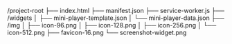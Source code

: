 /project-root
├── index.html
├── manifest.json
├── service-worker.js
├── /widgets
│   ├── mini-player-template.json
│   └── mini-player-data.json
├── /img
│   ├── icon-96.png
│   ├── icon-128.png
│   ├── icon-256.png
│   └── icon-512.png
├── favicon-16.png
└── screenshot-widget.png
